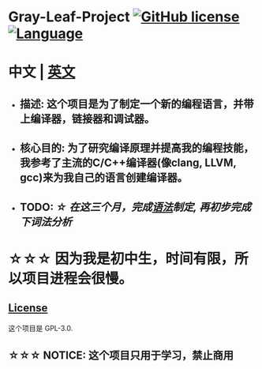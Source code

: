 ﻿# **Gray-Leaf-Project** [![GitHub license](https://img.shields.io/badge/license-GPLv3.0-blue.svg)](/LICENSE) [![Language](https://img.shields.io/badge/language-C++-green.svg)](https://isocpp.org/)

# 中文 | [英文](/README.md)

* ## __描述__: 这个项目是为了制定一个新的编程语言，并带上编译器，链接器和调试器。
* ## __核心目的__: 为了研究编译原理并提高我的编程技能，我参考了主流的C/C++编译器(像clang, LLVM, gcc)来为我自己的语言创建编译器。
* ## __TODO__: *☆ 在这三个月，完成[语法](/Grammar/first.md)制定, 再初步完成下词法分析*

# **☆☆☆ 因为我是初中生，时间有限，所以项目进程会很慢。**

## [License](/LICENSE)
这个项目是 GPL-3.0.
## ☆☆☆ NOTICE: 这个项目只用于学习，禁止商用